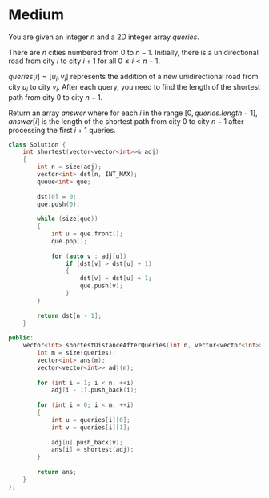 # Medium

You are given an integer $n$ and a 2D integer array $queries$.

There are $n$ cities numbered from $0$ to $n - 1$. Initially, there is a unidirectional road from city $i$ to city $i + 1$ for all $0 \leq i < n - 1$.

$queries[i] = [u_i, v_i]$ represents the addition of a new unidirectional road from city $u_i$ to city $v_i$. After each query, you need to find the length of the shortest path from city $0$ to city $n - 1$.

Return an array $answer$ where for each $i$ in the range $[0, queries.length - 1]$, $answer[i]$ is the length of the shortest path from city $0$ to city $n - 1$ after processing the first $i + 1$ queries.

```cpp
class Solution {
    int shortest(vector<vector<int>>& adj)
    {
        int n = size(adj);
        vector<int> dst(n, INT_MAX);
        queue<int> que;
        
        dst[0] = 0;
        que.push(0);
        
        while (size(que))
        {
            int u = que.front();
            que.pop();
            
            for (auto v : adj[u])
                if (dst[v] > dst[u] + 1)
                {
                    dst[v] = dst[u] + 1;
                    que.push(v);
                }
        }
        
        return dst[n - 1];
    }
    
public:
    vector<int> shortestDistanceAfterQueries(int n, vector<vector<int>>& queries) {
        int m = size(queries);
        vector<int> ans(m);
        vector<vector<int>> adj(n);
        
        for (int i = 1; i < n; ++i)
            adj[i - 1].push_back(i);
        
        for (int i = 0; i < m; ++i)
        {
            int u = queries[i][0];
            int v = queries[i][1];
            
            adj[u].push_back(v);
            ans[i] = shortest(adj);
        }
        
        return ans;
    }
};
```
